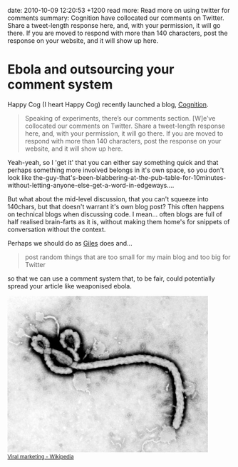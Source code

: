 date: 2010-10-09 12:20:53 +1200
read more: Read more on using twitter for comments
summary: Cognition have collocated our comments on Twitter. Share a tweet-length response here, and, with your permission, it will go there. If you are moved to respond with more than 140 characters, post the response on your website, and it will show up here. 

# Ebola and outsourcing your comment system

Happy Cog (I heart Happy Cog) recently launched a blog, [Cognition](http://cognition.happycog.com/article/is-this-thing-on).

> Speaking of experiments, there’s our comments section. [W]e’ve collocated our comments on Twitter. Share a tweet-length response here, and, with your permission, it will go there. If you are moved to respond with more than 140 characters, post the response on your website, and it will show up here. 

Yeah-yeah, so I 'get it' that you can either say something quick and that perhaps something more involved belongs in it's own space, so you don't look like the-guy-that's-been-blabbering-at-the-pub-table-for-10minutes-without-letting-anyone-else-get-a-word-in-edgeways....

But what about the mid-level discussion, that you can't squeeze into 140chars, but that doesn't warrant it's own blog post? This often happens on technical blogs when discussing code. I mean... often blogs are full of half realised brain-farts as it is, without making them home's for snippets of conversation without the context.

Perhaps we should do as [Giles](http://giles.tumblr.com/) does and...

> post random things that are too small for my main blog and too big for Twitter

so that we can use a comment system that, to be fair, could potentially spread your article like weaponised ebola.

![Ebola](../attachments/ebola.jpg)  
<sup><a href="http://en.wikipedia.org/wiki/Viral_marketing" title="Viral marketing - Wikipedia">
	Viral marketing - Wikipedia</a></sup>